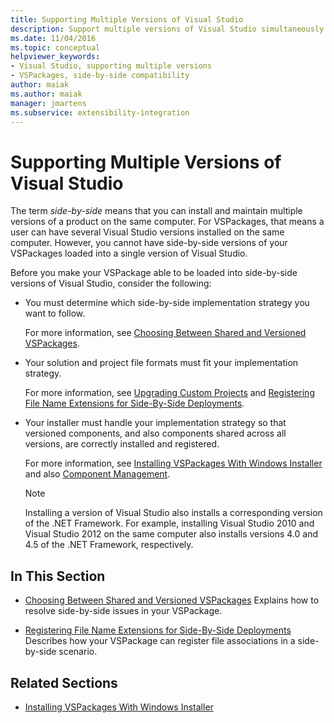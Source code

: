 ```yaml
---
title: Supporting Multiple Versions of Visual Studio
description: Support multiple versions of Visual Studio simultaneously by using VSPackages, which can install and maintain several versions of a product on the same computer. 
ms.date: 11/04/2016
ms.topic: conceptual
helpviewer_keywords:
- Visual Studio, supporting multiple versions
- VSPackages, side-by-side compatibility
author: maiak
ms.author: maiak
manager: jmartens
ms.subservice: extensibility-integration
---
```

# Supporting Multiple Versions of Visual Studio

The term *side-by-side* means that you can install and maintain multiple versions of a product on the same computer. For VSPackages, that means a user can have several Visual Studio versions installed on the same computer. However, you cannot have side-by-side versions of your VSPackages loaded into a single version of Visual Studio.

 Before you make your VSPackage able to be loaded into side-by-side versions of Visual Studio, consider the following:

- You must determine which side-by-side implementation strategy you want to follow.

   For more information, see [Choosing Between Shared and Versioned VSPackages](../extensibility/choosing-between-shared-and-versioned-vspackages.md).

- Your solution and project file formats must fit your implementation strategy.

   For more information, see [Upgrading Custom Projects](../extensibility/internals/upgrading-projects.md#upgrading-custom-projects) and [Registering File Name Extensions for Side-By-Side Deployments](../extensibility/registering-file-name-extensions-for-side-by-side-deployments.md).

- Your installer must handle your implementation strategy so that versioned components, and also components shared across all versions, are correctly installed and registered.

   For more information, see [Installing VSPackages With Windows Installer](../extensibility/internals/installing-vspackages-with-windows-installer.md) and also [Component Management](../extensibility/internals/component-management.md).

  > [!NOTE]
  > Installing a version of Visual Studio also installs a corresponding version of the .NET Framework. For example, installing Visual Studio 2010 and Visual Studio 2012 on the same computer also installs versions 4.0 and 4.5 of the .NET Framework, respectively.

## In This Section
- [Choosing Between Shared and Versioned VSPackages](../extensibility/choosing-between-shared-and-versioned-vspackages.md)
 Explains how to resolve side-by-side issues in your VSPackage.

- [Registering File Name Extensions for Side-By-Side Deployments](../extensibility/registering-file-name-extensions-for-side-by-side-deployments.md)
 Describes how your VSPackage can register file associations in a side-by-side scenario.

## Related Sections
- [Installing VSPackages With Windows Installer](../extensibility/internals/installing-vspackages-with-windows-installer.md)

